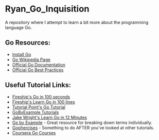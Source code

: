 # Ryan_Go_Inquisition
A repository where I attempt to learn a bit more about the programming language Go.

## Go Resources:
- [Install Go](https://go.dev/doc/install)
- [Go Wikipedia Page](https://en.wikipedia.org/wiki/Go_(programming_language))
- [Official Go Documentation](https://go.dev/)
- [Official Go Best Practices](https://go.dev/doc/effective_go)

## Useful Tutorial Links:
- [Fireship's Go in 100 seconds](https://www.youtube.com/watch?v=446E-r0rXHI)
- [Fireship's Learn Go in 100 lines](https://fireship.io/lessons/learn-go-in-100-lines/)
- [Tutorial Point's Go Tutorial](https://www.tutorialspoint.com/go/index.htm)
- [GoByExample Tutorials](https://gobyexample.com/)
- [Jake Wright's Learn Go in 12 Minutes](https://www.youtube.com/watch?v=C8LgvuEBraI)
- [Go by Example](https://gobyexample.com/) - Great resource for breaking down terms individually.
- [Gophercises](https://gophercises.com/) - Something to do AFTER you've looked at other tutorials.
- [Coursera Go Courses](https://ca.coursera.org/courses?query=golang)
